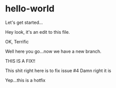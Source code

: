 # hello-world
Let's get started...

Hey look, it's an edit to this file.  

OK, Terrific

Well here you go...now we have a new branch.

THIS IS A FIX!!

This shit right here is to fix issue #4
Damn right it is


Yep...this is a hotfix
